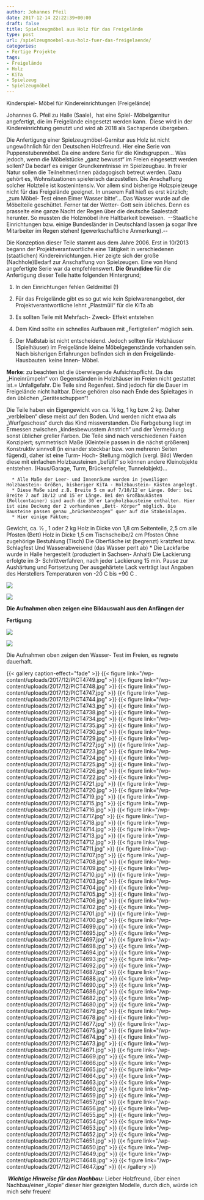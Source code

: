 ```yaml
---
author: Johannes Pfeil
date: 2017-12-14 22:22:39+00:00
draft: false
title: Spielzeugmöbel aus Holz für das Freigelände
type: post
url: /spielzeugmoebel-aus-holz-fuer-das-freigelaende/
categories:
- Fertige Projekte
tags:
- Freigelände
- Holz
- KiTa
- Spielzeug
- Spielzeugmöbel
---
```


Kinderspiel- Möbel für Kindereinrichtungen (Freigelände)

Johannes G. Pfeil zu Halle (Saale),  hat eine Spiel- Möbelgarnitur angefertigt, die im Freigelände eingesetzt werden kann.  Diese wird in der Kindereinrichtung genutzt und wird ab 2018 als Sachspende übergeben.

<!-- more -->

Die Anfertigung einer Spielzeugmöbel-Garnitur aus Holz ist nicht ungewöhnlich für den Deutschen Holzfreund. Hier eine Serie von Puppenstubenmöbel. Da eine andere Serie für die Kindsgruppen… Was jedoch, wenn die Möbelstücke „ganz bewusst“ im Freien eingesetzt werden sollen? Da bedarf es einiger Grundkenntnisse im Spielzeugbau.
In freier Natur sollen die Teilnehmer/innen pädagogisch betreut werden. Dazu gehört es, Wohnsituationen spielerisch darzustellen. Die Anschaffung solcher Holzteile ist kostenintensiv. Vor allem sind bisherige Holzspielzeuge nicht für das Freigelände geeignet.
In unserem Fall hieß es erst kürzlich; „zum Möbel- Test einen Eimer Wasser bitte“… Das Wasser wurde auf die Möbelteile geschüttet.
Ferner tat der Wetter- Gott sein übliches. Denn es prasselte eine ganze Nacht der Regen über die deutsche Saalestadt herunter. So mussten die Holzmöbel ihre Haltbarkeit beweisen.  --Staatliche Einrichtungen bzw. einige Bundesländer in Deutschland lassen ja sogar Ihre Mitarbeiter im Regen stehen! (gewerkschaftliche Anmerkung).--

Die Konzeption dieser Teile stammt aus dem Jahre 2006. Erst in 10/2013 begann der Projektverantwortliche eine Tätigkeit in verschiedenen (staatlichen) Kindereinrichtungen. Hier zeigte sich der große (Nachhole)Bedarf zur Anschaffung von Spielzeugen. Eine von Hand angefertigte Serie war da empfehlenswert.
**Die Grundidee** für die Anfertigung dieser Teile hatte folgenden Hintergrund;

1. In den Einrichtungen fehlen Geldmittel (!)

2. Für das Freigelände gibt es so gut wie kein Spielwarenangebot, der       Projektverantwortliche lehnt „Plastmüll“ für die KiTa ab

3. Es sollten Teile mit Mehrfach- Zweck- Effekt entstehen

4. Dem Kind sollte ein schnelles Aufbauen mit „Fertigteilen“ möglich sein.

5. Der Maßstab ist nicht entscheidend. Jedoch sollten für Holzhäuser (Spielhäuser) im Freigelände kleine Möbelgegenstände vorhanden sein. Nach bisherigen Erfahrungen befinden sich in den Freigelände-Hausbauten  keine Innen- Möbel.

**Merke**: zu beachten ist die überwiegende Aufsichtspflicht. Da das „Hineinrümpeln“ von Gegenständen in Holzhäuser im Freien nicht gestattet ist.= Unfallgefahr.
Die Teile sind Regenfest. Sind jedoch für die Dauer im Freigelände nicht haltbar. Diese gehören also nach Ende des Spieltages in den üblichen „Geräteschuppen“!

Die Teile haben ein Eigengewicht von ca. ½ kg, 1 kg bzw. 2 kg. Daher „verbleiben“ diese meist auf den Boden. Und werden nicht etwa als „Wurfgeschoss“ durch das Kind missverstanden.
Die Farbgebung liegt im Ermessen zwischen „kindesbewusstem Anstrich“ und der Vermeidung sonst üblicher greller Farben. Die Teile sind nach verschiedenen Fakten Konzipiert;
symmetrisch Maße (Kleinteile passen in die nächst größeren)
Konstruktiv sinnvoll (in einander steckbar bzw. von mehreren Seiten fügend), daher ist eine Turm- Hoch- Stellung möglich (vergl. Bild)
Werden diese mit einfachen Holzbausteinen „befüllt“ so können andere Kleinobjekte entstehen. (Haus/Garage, Turm, Brückenpfeiler, Tunnelobjekt)…



 	  * Alle Maße der Leer- und Innenräume wurden in jeweiligen Holzbaustein- Größen, bisheriger KiTA - Holzbaustein- Kästen angelegt.
 	  * Diese Maße sind z.B. Breite 5 cm auf 7/10/12`er Länge. Oder: bei Breite 7 auf 10/12 und 15`er Länge. Bei den Großbaukästen (Rollcontainer) sind auch die 30`er Langholzbausteine enthalten. Hier ist eine Deckung der 2 vorhandenen „Bett- Körper“ möglich. Die Bausteine passen genau „brückenbezogen“ quer auf die Stabeinlagen.
 	  * Hier einige Fakten;
Gewicht, ca. ½ , 1 oder 2 kg
Holz in Dicke von 1,8 cm Seitenteile, 2,5 cm alle Pfosten (Bett)
Holz in Dicke 1,5 cm Tischscheibe/2 cm Pfosten
Ohne zugehörige Bestuhlung (Tisch)
Die Oberfläche ist (begrenzt) kratzfest bzw. Schlagfest
Und Wasserabweisend (das Wasser perlt ab)
 	  * Die Lackfarbe wurde in Halle hergestellt (produziert in Sachsen- Anhalt)
Die Lackierung erfolgte im 3- Schrittverfahren, nach jeder Lackierung 15 min. Pause zur Aushärtung und Fortsetzung
Der ausgehärtete Lack verträgt laut Angaben des Herstellers Temperaturen von -20 C bis +90 C .

![](/wp-content/uploads/2017/12/PICT4250-300x225.jpg)


![](/wp-content/uploads/2017/12/PICT4251-300x225.jpg)




**Die Aufnahmen oben zeigen eine Bildauswahl aus den Anfängen der**

**Fertigung**

![](/wp-content/uploads/2017/12/PICT4369-300x225.jpg)


![](/wp-content/uploads/2017/12/PICT4370-300x225.jpg)


Die Aufnahmen oben zeigen den Wasser- Test im Freien, es regnete
dauerhaft.


{{< gallery caption-effect="fade" >}}
  {{< figure link="/wp-content/uploads/2017/12/PICT4749.jpg" >}}
{{< figure link="/wp-content/uploads/2017/12/PICT4748.jpg" >}}
{{< figure link="/wp-content/uploads/2017/12/PICT4747.jpg" >}}
{{< figure link="/wp-content/uploads/2017/12/PICT4744.jpg" >}}
{{< figure link="/wp-content/uploads/2017/12/PICT4743.jpg" >}}
{{< figure link="/wp-content/uploads/2017/12/PICT4738.jpg" >}}
{{< figure link="/wp-content/uploads/2017/12/PICT4734.jpg" >}}
{{< figure link="/wp-content/uploads/2017/12/PICT4735.jpg" >}}
{{< figure link="/wp-content/uploads/2017/12/PICT4730.jpg" >}}
{{< figure link="/wp-content/uploads/2017/12/PICT4729.jpg" >}}
{{< figure link="/wp-content/uploads/2017/12/PICT4727.jpg" >}}
{{< figure link="/wp-content/uploads/2017/12/PICT4723.jpg" >}}
{{< figure link="/wp-content/uploads/2017/12/PICT4724.jpg" >}}
{{< figure link="/wp-content/uploads/2017/12/PICT4725.jpg" >}}
{{< figure link="/wp-content/uploads/2017/12/PICT4726.jpg" >}}
{{< figure link="/wp-content/uploads/2017/12/PICT4722.jpg" >}}
{{< figure link="/wp-content/uploads/2017/12/PICT4721.jpg" >}}
{{< figure link="/wp-content/uploads/2017/12/PICT4720.jpg" >}}
{{< figure link="/wp-content/uploads/2017/12/PICT4719.jpg" >}}
{{< figure link="/wp-content/uploads/2017/12/PICT4715.jpg" >}}
{{< figure link="/wp-content/uploads/2017/12/PICT4716.jpg" >}}
{{< figure link="/wp-content/uploads/2017/12/PICT4717.jpg" >}}
{{< figure link="/wp-content/uploads/2017/12/PICT4718.jpg" >}}
{{< figure link="/wp-content/uploads/2017/12/PICT4714.jpg" >}}
{{< figure link="/wp-content/uploads/2017/12/PICT4713.jpg" >}}
{{< figure link="/wp-content/uploads/2017/12/PICT4712.jpg" >}}
{{< figure link="/wp-content/uploads/2017/12/PICT4711.jpg" >}}
{{< figure link="/wp-content/uploads/2017/12/PICT4707.jpg" >}}
{{< figure link="/wp-content/uploads/2017/12/PICT4708.jpg" >}}
{{< figure link="/wp-content/uploads/2017/12/PICT4709.jpg" >}}
{{< figure link="/wp-content/uploads/2017/12/PICT4710.jpg" >}}
{{< figure link="/wp-content/uploads/2017/12/PICT4703.jpg" >}}
{{< figure link="/wp-content/uploads/2017/12/PICT4704.jpg" >}}
{{< figure link="/wp-content/uploads/2017/12/PICT4705.jpg" >}}
{{< figure link="/wp-content/uploads/2017/12/PICT4706.jpg" >}}
{{< figure link="/wp-content/uploads/2017/12/PICT4702.jpg" >}}
{{< figure link="/wp-content/uploads/2017/12/PICT4701.jpg" >}}
{{< figure link="/wp-content/uploads/2017/12/PICT4700.jpg" >}}
{{< figure link="/wp-content/uploads/2017/12/PICT4699.jpg" >}}
{{< figure link="/wp-content/uploads/2017/12/PICT4695.jpg" >}}
{{< figure link="/wp-content/uploads/2017/12/PICT4697.jpg" >}}
{{< figure link="/wp-content/uploads/2017/12/PICT4698.jpg" >}}
{{< figure link="/wp-content/uploads/2017/12/PICT4694.jpg" >}}
{{< figure link="/wp-content/uploads/2017/12/PICT4693.jpg" >}}
{{< figure link="/wp-content/uploads/2017/12/PICT4692.jpg" >}}
{{< figure link="/wp-content/uploads/2017/12/PICT4687.jpg" >}}
{{< figure link="/wp-content/uploads/2017/12/PICT4688.jpg" >}}
{{< figure link="/wp-content/uploads/2017/12/PICT4690.jpg" >}}
{{< figure link="/wp-content/uploads/2017/12/PICT4686.jpg" >}}
{{< figure link="/wp-content/uploads/2017/12/PICT4682.jpg" >}}
{{< figure link="/wp-content/uploads/2017/12/PICT4680.jpg" >}}
{{< figure link="/wp-content/uploads/2017/12/PICT4679.jpg" >}}
{{< figure link="/wp-content/uploads/2017/12/PICT4678.jpg" >}}
{{< figure link="/wp-content/uploads/2017/12/PICT4677.jpg" >}}
{{< figure link="/wp-content/uploads/2017/12/PICT4675.jpg" >}}
{{< figure link="/wp-content/uploads/2017/12/PICT4674.jpg" >}}
{{< figure link="/wp-content/uploads/2017/12/PICT4673.jpg" >}}
{{< figure link="/wp-content/uploads/2017/12/PICT4671.jpg" >}}
{{< figure link="/wp-content/uploads/2017/12/PICT4669.jpg" >}}
{{< figure link="/wp-content/uploads/2017/12/PICT4666.jpg" >}}
{{< figure link="/wp-content/uploads/2017/12/PICT4665.jpg" >}}
{{< figure link="/wp-content/uploads/2017/12/PICT4664.jpg" >}}
{{< figure link="/wp-content/uploads/2017/12/PICT4663.jpg" >}}
{{< figure link="/wp-content/uploads/2017/12/PICT4660.jpg" >}}
{{< figure link="/wp-content/uploads/2017/12/PICT4659.jpg" >}}
{{< figure link="/wp-content/uploads/2017/12/PICT4657.jpg" >}}
{{< figure link="/wp-content/uploads/2017/12/PICT4656.jpg" >}}
{{< figure link="/wp-content/uploads/2017/12/PICT4655.jpg" >}}
{{< figure link="/wp-content/uploads/2017/12/PICT4654.jpg" >}}
{{< figure link="/wp-content/uploads/2017/12/PICT4653.jpg" >}}
{{< figure link="/wp-content/uploads/2017/12/PICT4652.jpg" >}}
{{< figure link="/wp-content/uploads/2017/12/PICT4651.jpg" >}}
{{< figure link="/wp-content/uploads/2017/12/PICT4650.jpg" >}}
{{< figure link="/wp-content/uploads/2017/12/PICT4649.jpg" >}}
{{< figure link="/wp-content/uploads/2017/12/PICT4648.jpg" >}}
{{< figure link="/wp-content/uploads/2017/12/PICT4647.jpg" >}}
{{< /gallery >}}




 **_Wichtige Hinweise für den Nachbau:_**
Lieber Holzfreund,
über einen Nachbau/einer „Kopie“ dieser hier gezeigten Modelle, durch dich, würde ich mich sehr freuen!
